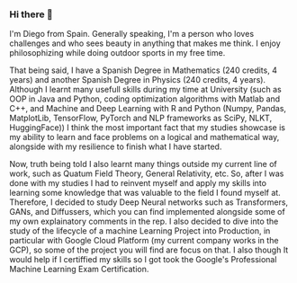 ### Hi there 👋

I'm Diego from Spain. Generally speaking, I'm a person who loves challenges and who sees beauty in anything that makes me think. I enjoy philosophizing while doing outdoor sports in my free time. 

That being said, I have a Spanish Degree in Mathematics (240 credits, 4 years) and another Spanish Degree in Physics (240 credits, 4 years). Although I learnt many usefull skills during my time at University (such as OOP in Java and Python, coding optimization algorithms with Matlab and C++, and Machine and Deep Learning with R and Python (Numpy, Pandas, MatplotLib, TensorFlow, PyTorch and NLP frameworks as SciPy, NLKT, HuggingFace)) I think the most important fact that my studies showcase is my ability to learn and face problems on a logical and mathematical way, alongside with my resilience to finish what I have started.

Now, truth being told I also learnt many things outside my current line of work, such as Quatum Field Theory, General Relativity, etc. So, after I was done with my studies I had to reinvent myself and apply my skills into learning some knowledge that was valuable to the field I found myself at. Therefore, I decided to study Deep Neural networks such as Transformers, GANs, and Diffussers, which you can find implemented alongside some of my own explainatory comments in the rep. I also decided to dive into the study of the lifecycle of a machine Learning Project into Production, in particular with Google Cloud Platform (my current company works in the GCP), so some of the project you will find are focus on that. I also though It would help if I certiffied my skills so I got took the Google's Professional Machine Learning Exam Certification. 
